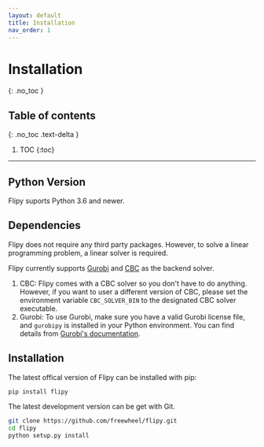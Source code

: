 ```yaml
---
layout: default
title: Installation
nav_order: 1
---
```


# Installation
{: .no_toc }

## Table of contents
{: .no_toc .text-delta }

1. TOC
{:toc}

---

## Python Version

Flipy suports Python 3.6 and newer.

## Dependencies

Flipy does not require any third party packages. However, to solve a linear programming problem, a linear solver is required.

Flipy currently supports [Gurobi](https://www.gurobi.com/) and [CBC](https://github.com/coin-or/Cbc) as the backend solver.

1. CBC:
   Flipy comes with a CBC solver so you don't have to do anything. However, if you want to user a different version of CBC, please set the environment variable `CBC_SOLVER_BIN` to the designated CBC solver executable.
2. Gurobi:
    To use Gurobi, make sure you have a valid Gurobi license file, and `gurobipy` is installed in your Python environment. You can find details from [Gurobi's documentation](https://www.gurobi.com/documentation/8.1/quickstart_mac/the_gurobi_python_interfac.html).

## Installation

The latest offical version of Flipy can be installed with pip:

```bash
pip install flipy
```

The latest development version can be get with Git.

```bash
git clone https://github.com/freewheel/flipy.git
cd flipy
python setup.py install
```